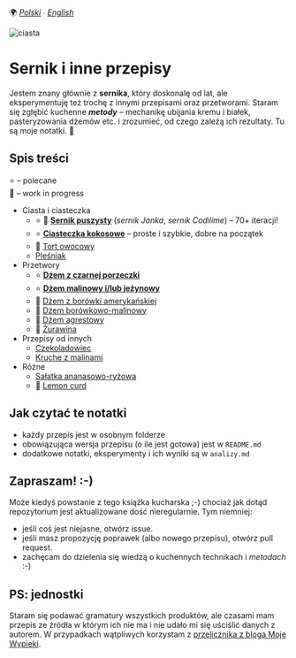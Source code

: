 🌍
*[Polski](README.md) ∙ [English](README-en.md)*

![ciasta](https://github.com/jan-warchol/przepisy-programisty/releases/download/v1.0-beta-photos/ciasta.png)

Sernik i inne przepisy
======================

Jestem znany głównie z **sernika**, który doskonalę od lat, ale eksperymentuję
też trochę z innymi przepisami oraz przetworami. Staram się zgłębić kuchenne
**_metody_** – mechanikę ubijania kremu i białek, pasteryzowania dżemów etc.
i zrozumieć, od czego zależą ich rezultaty. Tu są moje notatki. 📝

Spis treści
-----------

⭐ – polecane  
🚧 – work in progress  

* Ciasta i ciasteczka
    * ⭐ 🚧  [**Sernik puszysty**](sernik)
      (_sernik Janka_, _sernik Codilime_) – 70+ iteracji!
    * ⭐ [**Ciasteczka kokosowe**](ciasteczka-kokosowe) –
      proste i szybkie, dobre na początek
    * 🚧 [Tort owocowy](_inbox/tort-owocowy)
    * [Pleśniak](pleśniak)
* Przetwory
    * ⭐ [**Dżem z czarnej porzeczki**](przetwory/porzeczki-czarne/)
    * ⭐ [**Dżem malinowy i/lub jeżynowy**](przetwory/maliny-i-jeżyny/)
    * 🚧 [Dżem z borówki amerykańskiej](przetwory/borówki/)
    * 🚧 [Dżem borówkowo-malinowy](przetwory/borówki-z-malinami/)
    * 🚧 [Dżem agrestowy](przetwory/agrest/)
    * 🚧 [Żurawina](przetwory/żurawiny)
* Przepisy od innych
    * [Czekoladowiec](_inbox/czekoladowiec)
    * [Kruche z malinami](_inbox/kruche-ciasto-z-malinami)
* Różne
    * [Sałatka ananasowo-ryżowa](_inbox/sałatka-ananasowo-ryżowa)
    * 🚧 [Lemon curd](_inbox/lemon-curd)



Jak czytać te notatki
---------------------

* każdy przepis jest w osobnym folderze
* obowiązująca wersja przepisu (o ile jest gotowa) jest w `README.md`
* dodatkowe notatki, eksperymenty i ich wyniki są w `analizy.md`

Zapraszam! :-)
--------------

Może kiedyś powstanie z tego książka kucharska ;-) chociaż jak dotąd
repozytorium jest aktualizowane dość nieregularnie. Tym niemniej:

* jeśli coś jest niejasne, otwórz issue.
* jeśli masz propozycję poprawek (albo nowego przepisu), otwórz pull request.
* zachęcam do dzielenia się wiedzą o kuchennych technikach i _metodach_ :-)

PS: jednostki
-------------

Staram się podawać gramatury wszystkich produktów, ale czasami mam przepis ze
źródła w którym ich nie ma i nie udało mi się uściślić danych z autorem. W
przypadkach wątpliwych korzystam z [przelicznika z bloga Moje
Wypieki](https://mojewypieki.com/info/przelicznik-kulinarny).
